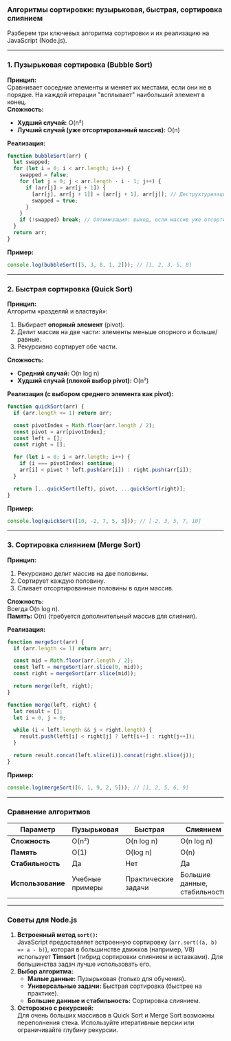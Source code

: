 
### Алгоритмы сортировки: пузырьковая, быстрая, сортировка слиянием

Разберем три ключевых алгоритма сортировки и их реализацию на JavaScript (Node.js).

---

### 1. Пузырьковая сортировка (Bubble Sort)
**Принцип:**  
Сравнивает соседние элементы и меняет их местами, если они не в порядке. На каждой итерации "всплывает" наибольший элемент в конец.  
**Сложность:**  
- **Худший случай:** O(n²)  
- **Лучший случай (уже отсортированный массив):** O(n)  

**Реализация:**
```javascript
function bubbleSort(arr) {
  let swapped;
  for (let i = 0; i < arr.length; i++) {
    swapped = false;
    for (let j = 0; j < arr.length - i - 1; j++) {
      if (arr[j] > arr[j + 1]) {
        [arr[j], arr[j + 1]] = [arr[j + 1], arr[j]]; // Деструктуризация для обмена
        swapped = true;
      }
    }
    if (!swapped) break; // Оптимизация: выход, если массив уже отсортирован
  }
  return arr;
}
```

**Пример:**
```javascript
console.log(bubbleSort([5, 3, 8, 1, 2])); // [1, 2, 3, 5, 8]
```

---

### 2. Быстрая сортировка (Quick Sort)
**Принцип:**  
Алгоритм «разделяй и властвуй»:
1. Выбирает **опорный элемент** (pivot).
2. Делит массив на две части: элементы меньше опорного и больше/равные.
3. Рекурсивно сортирует обе части.

**Сложность:**  
- **Средний случай:** O(n log n)  
- **Худший случай (плохой выбор pivot):** O(n²)  

**Реализация (с выбором среднего элемента как pivot):**
```javascript
function quickSort(arr) {
  if (arr.length <= 1) return arr;

  const pivotIndex = Math.floor(arr.length / 2);
  const pivot = arr[pivotIndex];
  const left = [];
  const right = [];

  for (let i = 0; i < arr.length; i++) {
    if (i === pivotIndex) continue;
    arr[i] < pivot ? left.push(arr[i]) : right.push(arr[i]);
  }

  return [...quickSort(left), pivot, ...quickSort(right)];
}
```

**Пример:**
```javascript
console.log(quickSort([10, -2, 7, 5, 3])); // [-2, 3, 5, 7, 10]
```

---

### 3. Сортировка слиянием (Merge Sort)
**Принцип:**  
1. Рекурсивно делит массив на две половины.
2. Сортирует каждую половину.
3. Сливает отсортированные половины в один массив.

**Сложность:**  
Всегда O(n log n).  
**Память:** O(n) (требуется дополнительный массив для слияния).

**Реализация:**
```javascript
function mergeSort(arr) {
  if (arr.length <= 1) return arr;

  const mid = Math.floor(arr.length / 2);
  const left = mergeSort(arr.slice(0, mid));
  const right = mergeSort(arr.slice(mid));

  return merge(left, right);
}

function merge(left, right) {
  let result = [];
  let i = 0, j = 0;

  while (i < left.length && j < right.length) {
    result.push(left[i] < right[j] ? left[i++] : right[j++]);
  }

  return result.concat(left.slice(i)).concat(right.slice(j));
}
```

**Пример:**
```javascript
console.log(mergeSort([6, 1, 9, 2, 5])); // [1, 2, 5, 6, 9]
```

---

### Сравнение алгоритмов
| Параметр          | Пузырьковая | Быстрая | Слиянием |
|-------------------|-------------|---------|----------|
| **Сложность**     | O(n²)       | O(n log n) | O(n log n) |
| **Память**        | O(1)        | O(log n) | O(n)     |
| **Стабильность**  | Да          | Нет      | Да       |
| **Использование** | Учебные примеры | Практические задачи | Большие данные, стабильность |

---

### Советы для Node.js
1. **Встроенный метод `sort()`:**  
   JavaScript предоставляет встроенную сортировку (`arr.sort((a, b) => a - b)`), которая в большинстве движков (например, V8) использует **Timsort** (гибрид сортировки слиянием и вставками). Для большинства задач лучше использовать его.
2. **Выбор алгоритма:**  
   - **Малые данные:** Пузырьковая (только для обучения).  
   - **Универсальные задачи:** Быстрая сортировка (быстрее на практике).  
   - **Большие данные и стабильность:** Сортировка слиянием.  
3. **Осторожно с рекурсией:**  
   Для очень больших массивов в Quick Sort и Merge Sort возможны переполнения стека. Используйте итеративные версии или ограничивайте глубину рекурсии.